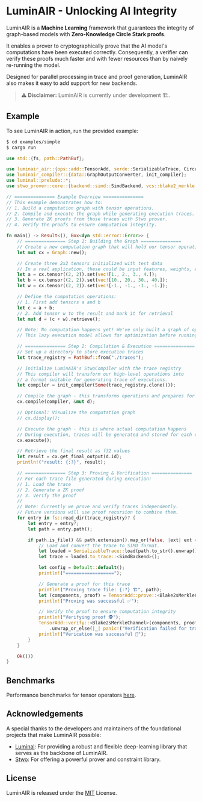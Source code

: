 # LuminAIR - Unlocking AI Integrity

LuminAIR is a **Machine Learning** framework that guarantees the integrity of graph-based models with **Zero-Knowledge Circle Stark proofs**.

It enables a prover to cryptographically prove that the AI model's computations have been executed correctly.
Consequently, a verifier can verify these proofs much faster and with fewer resources than by naively re-running the model.

Designed for parallel processing in trace and proof generation, LuminAIR also makes it easy to add support for new backends.

> **⚠️ Disclaimer:** LuminAIR is currently under development 🏗️.

## Example

To see LuminAIR in action, run the provided example:
```bash
$ cd examples/simple
$ cargo run
```

```rust
use std::{fs, path::PathBuf};

use luminair_air::{ops::add::TensorAdd, serde::SerializableTrace, Circuit};
use luminair_compiler::{data::GraphOutputConverter, init_compiler};
use luminal::prelude::*;
use stwo_prover::core::{backend::simd::SimdBackend, vcs::blake2_merkle::Blake2sMerkleChannel};

// =============== Example Overview ===============
// This example demonstrates how to:
// 1. Build a computation graph with tensor operations.
// 2. Compile and execute the graph while generating execution traces.
// 3. Generate ZK proofs from those traces with Stwo prover.
// 4. Verify the proofs to ensure computation integrity.

fn main() -> Result<(), Box<dyn std::error::Error>> {
    // =============== Step 1: Building the Graph ===============
    // Create a new computation graph that will hold our tensor operations
    let mut cx = Graph::new();

    // Create three 2x2 tensors initialized with test data
    // In a real application, these could be input features, weights, etc.
    let a = cx.tensor((2, 2)).set(vec![1., 2., 3., 4.]);
    let b = cx.tensor((2, 2)).set(vec![10., 20., 30., 40.]);
    let w = cx.tensor((2, 2)).set(vec![-1., -1., -1., -1.]);

    // Define the computation operations:
    // 1. First add tensors a and b
    let c = a + b;
    // 2. Add tensor w to the result and mark it for retrieval
    let mut d = (c + w).retrieve();

    // Note: No computation happens yet! We've only built a graph of operations.
    // This lazy execution model allows for optimization before running.

    // =============== Step 2: Compilation & Execution ===============
    // Set up a directory to store execution traces
    let trace_registry = PathBuf::from("./traces");

    // Initialize LuminAIR's StwoCompiler with the trace registry
    // This compiler will transform our high-level operations into
    // a format suitable for generating trace of executions.
    let compiler = init_compiler(Some(trace_registry.clone()));

    // Compile the graph - this transforms operations and prepares for execution
    cx.compile(compiler, &mut d);

    // Optional: Visualize the computation graph
    // cx.display();

    // Execute the graph - this is where actual computation happens
    // During execution, traces will be generated and stored for each operation
    cx.execute();

    // Retrieve the final result as f32 values
    let result = cx.get_final_output(d.id);
    println!("result: {:?}", result);

    // =============== Step 3: Proving & Verification ===============
    // For each trace file generated during execution:
    // 1. Load the trace
    // 2. Generate a ZK proof
    // 3. Verify the proof
    //
    // Note: Currently we prove and verify traces independently.
    // Future versions will use proof recursion to combine them.
    for entry in fs::read_dir(trace_registry)? {
        let entry = entry?;
        let path = entry.path();

        if path.is_file() && path.extension().map_or(false, |ext| ext == "bin") {
            // Load and convert the trace to SIMD format.
            let loaded = SerializableTrace::load(path.to_str().unwrap())?;
            let trace = loaded.to_trace::<SimdBackend>();

            let config = Default::default();
            println!("==================");

            // Generate a proof for this trace
            println!("Proving trace file: {:?} 🏗️", path);
            let (components, proof) = TensorAdd::prove::<Blake2sMerkleChannel>(&trace, config);
            println!("Proving was successful ✅");

            // Verify the proof to ensure computation integrity
            println!("Verifying proof 🕵️");
            TensorAdd::verify::<Blake2sMerkleChannel>(components, proof, config)
                .unwrap_or_else(|_| panic!("Verification failed for trace {:?}", path));
            println!("Verication was successful 🎉");
        }
    }

    Ok(())
}
```

## Benchmarks

Performance benchmarks for tensor operators [here](https://gizatechxyz.github.io/Luminair/).

## Acknowledgements

A special thanks to the developers and maintainers of the foundational projects that make LuminAIR possible:

- [Luminal](https://github.com/jafioti/luminal): For providing a robust and flexible deep-learning library that serves as the backbone of LuminAIR.
- [Stwo](https://github.com/starkware-libs/stwo): For offering a powerful prover and constraint library.

## License

LuminAIR is released under the [MIT](https://opensource.org/license/mit) License.

